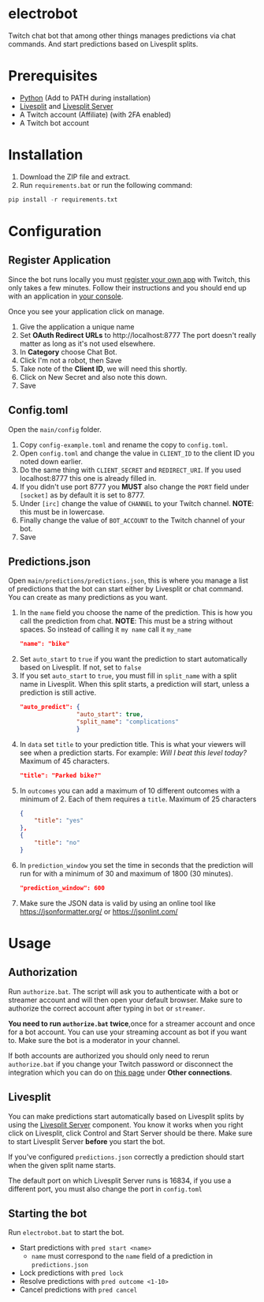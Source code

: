 # electrobot

Twitch chat bot that among other things manages predictions via chat commands. And start predictions based on Livesplit splits.

# Prerequisites

- [Python](https://www.python.org/downloads/) (Add to PATH during installation)
- [Livesplit](https://livesplit.org/downloads/) and [Livesplit Server](https://github.com/LiveSplit/LiveSplit.Server)
- A Twitch account (Affiliate) (with 2FA enabled)
- A Twitch bot account

# Installation

1. Download the ZIP file and extract.
2. Run `requirements.bat` or run the following command:

```python
pip install -r requirements.txt
```

# Configuration

## Register Application

Since the bot runs locally you must [register your own app](https://dev.twitch.tv/docs/authentication/register-app/) with Twitch, this only takes a few minutes.
Follow their instructions and you should end up with an application in [your console](https://dev.twitch.tv/console/apps).

Once you see your application click on manage.

1. Give the application a unique name
2. Set **OAuth Redirect URLs** to http://localhost:8777
 The port doesn't really matter as long as it's not used elsewhere.
3. In **Category** choose Chat Bot.
4. Click I'm not a robot, then Save
5. Take note of the **Client ID**, we will need this shortly.
6. Click on New Secret and also note this down.
7. Save

## Config.toml

Open the `main/config` folder.

1. Copy `config-example.toml` and rename the copy to `config.toml`.
2. Open `config.toml` and change the value in `CLIENT_ID` to the client ID you noted down earlier.
3. Do the same thing with `CLIENT_SECRET` and `REDIRECT_URI`. If you used localhost:8777 this one is already filled in.
4. If you didn't use port 8777 you **MUST** also change the `PORT` field under `[socket]` as by default it is set to 8777.
5. Under `[irc]` change the value of `CHANNEL` to your Twitch channel. **NOTE**: this must be in lowercase.
6. Finally change the value of `BOT_ACCOUNT` to the Twitch channel of your bot.
7. Save

## Predictions.json

Open `main/predictions/predictions.json`, this is where you manage a list of predictions that the bot can start either by Livesplit or chat command. You can create as many predictions as you want.

1. In the `name` field you choose the name of the prediction. This is how you call the prediction from chat. **NOTE**: This must be a string without spaces. So instead of calling it `my name` call it `my_name`
    ```json
    "name": "bike"
    ```
2. Set `auto_start` to `true` if you want the prediction to start automatically based on Livesplit. If not, set to `false`
3. If you set `auto_start` to `true`, you must fill in `split_name` with a split name in Livesplit. When this split starts, a prediction will start, unless a prediction is still active.
    ```json
    "auto_predict": {
                    "auto_start": true,
                    "split_name": "complications"
                    }
    ```
4. In `data` set `title` to your prediction title. This is what your viewers will see when a prediction starts. For example: *Will I beat this level today?* Maximum of 45 characters.
    ```json
    "title": "Parked bike?"
    ```
5. In `outcomes` you can add a maximum of 10 different outcomes with a minimum of 2. Each of them requires a `title`. Maximum of 25 characters
    ```json
    {
        "title": "yes"
    },
    {
        "title": "no"
    }
    ```
6. In `prediction_window` you set the time in seconds that the prediction will run for with a minimum of 30 and maximum of 1800 (30 minutes).
    ```json
    "prediction_window": 600
    ``` 
7. Make sure the JSON data is valid by using an online tool like https://jsonformatter.org/ or https://jsonlint.com/

# Usage

## Authorization

Run `authorize.bat`. The script will ask you to authenticate with a bot or streamer account and will then open your default browser. Make sure to authorize the correct account after typing in `bot` or `streamer`.

**You need to run `authorize.bat` twice**,once for a streamer account and once for a bot account. You can use your streaming account as bot if you want to. Make sure the bot is a moderator in your channel.

If both accounts are authorized you should only need to rerun `authorize.bat` if you change your Twitch password or disconnect the integration which you can do on [this page](https://www.twitch.tv/settings/connections) under **Other connections**.

## Livesplit

You can make predictions start automatically based on Livesplit splits by using the [Livesplit Server](https://github.com/LiveSplit/LiveSplit.Server) component. You know it works when you right click on Livesplit, click Control and Start Server should be there. Make sure to start Livesplit Server **before** you start the bot.

If you've configured `predictions.json` correctly a prediction should start when the given split name starts.

The default port on which Livesplit Server runs is 16834, if you use a different port, you must also change the port in `config.toml`

## Starting the bot

Run `electrobot.bat` to start the bot.  

- Start predictions with `pred start <name>`
    - `name` must correspond to the `name` field of a prediction in `predictions.json`
- Lock predictions with `pred lock`
- Resolve predictions with `pred outcome <1-10>`
- Cancel predictions with `pred cancel`




